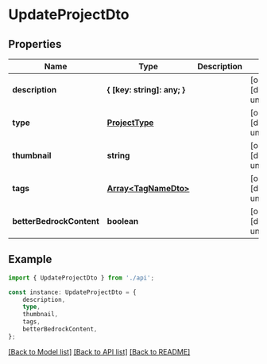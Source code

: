# UpdateProjectDto


## Properties

Name | Type | Description | Notes
------------ | ------------- | ------------- | -------------
**description** | **{ [key: string]: any; }** |  | [optional] [default to undefined]
**type** | [**ProjectType**](ProjectType.md) |  | [optional] [default to undefined]
**thumbnail** | **string** |  | [optional] [default to undefined]
**tags** | [**Array&lt;TagNameDto&gt;**](TagNameDto.md) |  | [optional] [default to undefined]
**betterBedrockContent** | **boolean** |  | [optional] [default to undefined]

## Example

```typescript
import { UpdateProjectDto } from './api';

const instance: UpdateProjectDto = {
    description,
    type,
    thumbnail,
    tags,
    betterBedrockContent,
};
```

[[Back to Model list]](../README.md#documentation-for-models) [[Back to API list]](../README.md#documentation-for-api-endpoints) [[Back to README]](../README.md)
